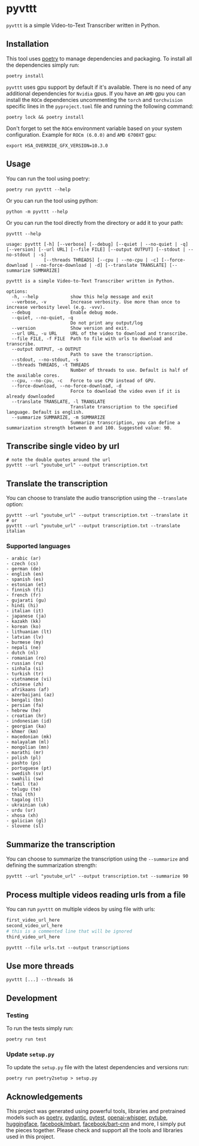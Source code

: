 # pyvttt

`pyvttt` is a simple Video-to-Text Transcriber written in Python.

## Installation

This tool uses [poetry](https://python-poetry.org/) to manage dependencies and packaging. To install all the
dependencies simply run:

``` shell
poetry install
```

`pyvttt` uses gpu support by default if it's available. There is no need of any additional dependencies for `Nvidia`
gpus.
If you have an `AMD` gpu you can install the `ROCm` dependencies uncommenting the `torch` and `torchvision` specific
lines in
the `pyproject.toml` file and running the following command:

``` shell
poetry lock && poetry install
```

Don't forget to set the `ROCm` environment variable based on your system configuration. Example for `ROCm (6.0.0)`
and `AMD 6700XT` gpu:

``` shell
export HSA_OVERRIDE_GFX_VERSION=10.3.0
```

## Usage

You can run the tool using poetry:

``` shell
poetry run pyvttt --help
```

Or you can run the tool using python:

``` shell
python -m pyvttt --help
```

Or you can run the tool directly from the directory or add it to your path:

``` shell
pyvttt --help
```

```shell
usage: pyvttt [-h] [--verbose] [--debug] [--quiet | --no-quiet | -q] [--version] [--url URL] [--file FILE] [--output OUTPUT] [--stdout | --no-stdout | -s]
              [--threads THREADS] [--cpu | --no-cpu | -c] [--force-download | --no-force-download | -d] [--translate TRANSLATE] [--summarize SUMMARIZE]

pyvttt is a simple Video-to-Text Transcriber written in Python.

options:
  -h, --help            show this help message and exit
  --verbose, -v         Increase verbosity. Use more than once to increase verbosity level (e.g. -vvv).
  --debug               Enable debug mode.
  --quiet, --no-quiet, -q
                        Do not print any output/log
  --version             Show version and exit.
  --url URL, -u URL     URL of the video to download and transcribe.
  --file FILE, -f FILE  Path to file with urls to download and transcribe.
  --output OUTPUT, -o OUTPUT
                        Path to save the transcription.
  --stdout, --no-stdout, -s
  --threads THREADS, -t THREADS
                        Number of threads to use. Default is half of the available cores.
  --cpu, --no-cpu, -c   Force to use CPU instead of GPU.
  --force-download, --no-force-download, -d
                        Force to download the video even if it is already downloaded
  --translate TRANSLATE, -l TRANSLATE
                        Translate transcription to the specified language. Default is english.
  --summarize SUMMARIZE, -m SUMMARIZE
                        Summarize transcription, you can define a summarization strength between 0 and 100. Suggested value: 90.
```

## Transcribe single video by url

```shell
# note the double quotes around the url
pyvttt --url "youtube_url" --output transcription.txt
```

## Translate the transcription

You can choose to translate the audio transcription using the `--translate` option:

```shell
pyvttt --url "youtube_url" --output transcription.txt --translate it
# or
pyvttt --url "youtube_url" --output transcription.txt --translate italian
```

### Supported languages

```text
- arabic (ar)
- czech (cs)
- german (de)
- english (en)
- spanish (es)
- estonian (et)
- finnish (fi)
- french (fr)
- gujarati (gu)
- hindi (hi)
- italian (it)
- japanese (ja)
- kazakh (kk)
- korean (ko)
- lithuanian (lt)
- latvian (lv)
- burmese (my)
- nepali (ne)
- dutch (nl)
- romanian (ro)
- russian (ru)
- sinhala (si)
- turkish (tr)
- vietnamese (vi)
- chinese (zh)
- afrikaans (af)
- azerbaijani (az)
- bengali (bn)
- persian (fa)
- hebrew (he)
- croatian (hr)
- indonesian (id)
- georgian (ka)
- khmer (km)
- macedonian (mk)
- malayalam (ml)
- mongolian (mn)
- marathi (mr)
- polish (pl)
- pashto (ps)
- portuguese (pt)
- swedish (sv)
- swahili (sw)
- tamil (ta)
- telugu (te)
- thai (th)
- tagalog (tl)
- ukrainian (uk)
- urdu (ur)
- xhosa (xh)
- galician (gl)
- slovene (sl)
```

## Summarize the transcription

You can choose to summarize the transcription using the `--summarize` and defining the summarization strength:

```shell
pyvttt --url "youtube_url" --output transcription.txt --summarize 90
```

## Process multiple videos reading urls from a file

You can run `pyvttt` on multiple videos by using file with urls:

```bash
first_video_url_here
second_video_url_here
# this is a commented line that will be ignored
third_video_url_here
```

```shell
pyvttt --file urls.txt --output transcriptions
```

## Use more threads

```shell
pyvttt [...] --threads 16
```

## Development

### Testing

To run the tests simply run:

``` shell
poetry run test
```

### Update `setup.py`

To update the `setup.py` file with the latest dependencies and versions run:

``` shell
poetry run poetry2setup > setup.py
```

## Acknowledgements

This project was generated using powerful tools, libraries and pretrained models such
as [poetry](https://python-poetry.org/),
[pydantic](https://docs.pydantic.dev/latest/), [pytest](https://docs.pytest.org/en/stable/), [openai-whisper](https://github.com/openai/whisper), [pytube](https://github.com/pytube/pytube),
[huggingface](https://huggingface.co/), [facebook/mbart](https://huggingface.co/facebook/mbart-large-50-many-to-many-mmt), [facebook/bart-cnn](facebook/bart-large-cnn)
and more, I simply put the pieces together. Please check and support all the tools and libraries used in this project.